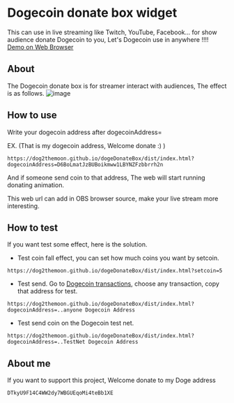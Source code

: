 # Dogecoin donate box widget

This can use in live streaming like Twitch, YouTube, Facebook... for show audience donate Dogecoin to you,
Let's Dogecoin use in anywhere !!!!
[Demo on Web Browser](https://dog2themoon.github.io/dogeDonateBox/dist/index.html?setcoin=5)

## About
The Dogecoin donate box is for streamer interact with audiences, The effect is as follows.
![image](./doc/img/doge_donate_box.gif)
## How to use

Write your dogecoin address after dogecoinAddress=  

EX. (That is my dogecoin address, Welcome donate :) )

```
https://dog2themoon.github.io/dogeDonateBox/dist/index.html?dogecoinAddress=D6BoLmatJzBUBoikmww1LBYNZFzbbrrh2n
```

And if someone send coin to that address, The web will start running donating animation.

This web url can add in OBS browser source, make your live stream more interesting.

## How to test
If you want test some effect, here is the solution. 

* Test coin fall effect, you can set how much coins you want by setcoin.

```
https://dog2themoon.github.io/dogeDonateBox/dist/index.html?setcoin=5
```

* Test send.
Go to  [Dogecoin transactions](https://blockchair.com/dogecoin/transactions), choose any transaction, copy that address for test.
```
https://dog2themoon.github.io/dogeDonateBox/dist/index.html?
dogecoinAddress=..anyone Dogecoin Address
```


* Test send coin on the Dogecoin test net. 
```
https://dog2themoon.github.io/dogeDonateBox/dist/index.html?
dogecoinAddress=..TestNet Dogecoin Address
```

## About me
If you want to support this project, Welcome donate to my Doge address 

`DTkyU9F14C4WW2dy7WBGUEqoMi4teBb1XE`



